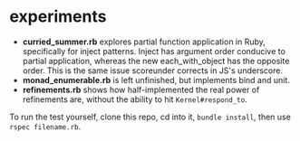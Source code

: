experiments
===========

- **curried_summer.rb** explores partial function application in Ruby, specifically for inject patterns. Inject has argument order conducive to partial application, whereas the new each_with_object has the opposite order. This is the same issue scoreunder corrects in JS's underscore. 
- **monad_enumerable.rb** is left unfinished, but implements bind and unit.
- **refinements.rb** shows how half-implemented the real power of refinements are, without the ability to hit `Kernel#respond_to`.

To run the test yourself, clone this repo, cd into it, `bundle install`, then use `rspec filename.rb`.
